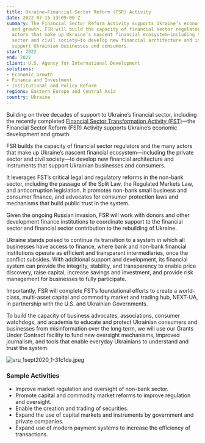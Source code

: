 ```yaml
---
title: Ukraine—Financial Sector Reform (FSR) Activity
date: 2022-07-15 13:09:00 Z
summary: The Financial Sector Reform Activity supports Ukraine’s economic development
  and growth. FSR will build the capacity of financial sector regulators and the many
  actors that make up Ukraine’s nascent financial ecosystem—including the private
  sector and civil society—to develop new financial architecture and instruments that
  support Ukrainian businesses and consumers.
start: 2022
end: 2027
client: U.S. Agency for International Development
solutions:
- Economic Growth
- Finance and Investment
- Institutional and Policy Reform
regions: Eastern Europe and Central Asia
country: Ukraine
---
```


Building on three decades of support to Ukraine’s financial sector, including the recently completed  [Financial Sector Transformation Activity (FST)](https://www.dai.com/our-work/projects/ukraine-transforming-financial-sector-fst)—the Financial Sector Reform (FSR) Activity supports Ukraine’s economic development and growth. 

FSR builds the capacity of financial sector regulators and the many actors that make up Ukraine’s nascent financial ecosystem—including the private sector and civil society—to develop new financial architecture and instruments that support Ukrainian businesses and consumers. 

It leverages FST’s critical legal and regulatory reforms in the non-bank sector, including the passage of the Split Law, the Regulated Markets Law, and anticorruption legislation. It promotes non-bank small business and consumer finance, and advocates for consumer protection laws and mechanisms that build public trust in the system.
 
Given the ongoing Russian invasion, FSR will work with donors and other development finance institutions to coordinate support to the financial sector and financial sector contribution to the rebuilding of Ukraine.

Ukraine stands poised to continue its transition to a system in which all businesses have access to finance, where bank and non-bank financial institutions operate as efficient and transparent intermediaries, once the conflict subsides. With additional support and development, its financial system can provide the integrity, stability, and transparency to enable price discovery, raise capital, increase savings and investment, and provide risk management for businesses to fully participate.

Importantly, FSR will complete FST’s foundational efforts to create a world-class, multi-asset capital and commodity market and trading hub, NEXT-UA, in partnership with the U.S. and Ukrainian Governments. 

To build the capacity of business advocates, associations, consumer watchdogs, and academia to educate and protect Ukrainian consumers and businesses from misinformation over the long term, we will use our Grants Under Contract facility to fund new oversight mechanisms, improved journalism, and tools that enable everyday Ukrainians to understand and trust the system. 

![vru_1sept2020_1-31c1da.jpeg](/uploads/vru_1sept2020_1-31c1da.jpeg)

### Sample Activities

* Improve market regulation and oversight of non-bank sector.
* Promote capital and commodity market reforms to improve regulation and oversight.
* Enable the creation and trading of securities.
* Expand the use of capital markets and instruments by government and private companies.
* Expand use of modern payment systems to increase the efficiency of transactions.